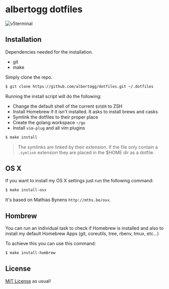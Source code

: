 # albertogg dotfiles

![v5terminal](https://www.dropbox.com/s/zybadcuwcm5lyda/v5terminal.png?dl=0)

## Installation

Dependencies needed for the installation.

- git
- make

Simply clone the repo.

```sh
$ git clone https://github.com/albertogg/dotfiles.git ~/.dotfiles
```

Running the install script will do the following:

- Change the default shell of the current `$USER` to ZSH
- Install Homebrew if it isn't installed. It asks to install brews and casks
- Symlink the dotfiles to their proper place
- Create the golang workspace `~/go`
- Install `vim-plug` and all vim plugins

```sh
$ make install
```

> The symlinks are linked by their extension. If the file only contain a `.symlink`
> extension they are placed in the $HOME dir as a dotfile.

## OS X

If you want to install my OS X settings just run the following command:

```sh
$ make install-osx
```

It's based on Mathias Bynens `http://mths.be/osx`.

## Hombrew

You can run an individual task to check if Homebrew is installed and also to
install my default Homebrew Apps (git, coreutils, tree, rbenv, tmux, etc...)

To achieve this you can use this command:

```sh
$ make install-hombrew
```

## License

[MIT License][mit] as usual!

[mit]: https://github.com/albertogg/dotfiles/blob/master/LICENSE
